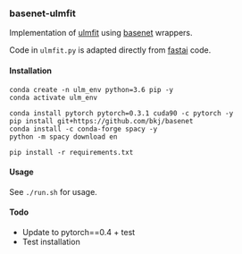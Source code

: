 ### basenet-ulmfit

Implementation of [ulmfit](https://github.com/fastai/fastai/tree/master/courses/dl2/imdb_scripts) using [basenet](https://github.com/bkj/basenet) wrappers.

Code in `ulmfit.py` is adapted directly from [fastai](https://github.com/fastai/fastai) code.

#### Installation

```
conda create -n ulm_env python=3.6 pip -y
conda activate ulm_env

conda install pytorch pytorch=0.3.1 cuda90 -c pytorch -y
pip install git+https://github.com/bkj/basenet
conda install -c conda-forge spacy -y
python -m spacy download en

pip install -r requirements.txt
```

#### Usage

See `./run.sh` for usage.

#### Todo

- Update to pytorch==0.4 + test
- Test installation